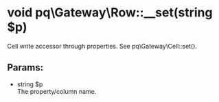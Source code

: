 # void pq\Gateway\Row::__set(string $p)

Cell write accessor through properties.
See pq\Gateway\Cell::set().

## Params:

* string $p  
  The property/column name.
